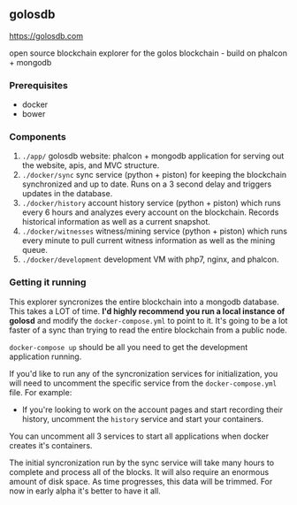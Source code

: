 ## golosdb

https://golosdb.com

open source blockchain explorer for the golos blockchain - build on phalcon + mongodb

### Prerequisites

- docker
- bower

### Components

1. `./app/` golosdb website: phalcon + mongodb application for serving out the website, apis, and MVC structure.
2. `./docker/sync` sync service (python + piston) for keeping the blockchain synchronized and up to date. Runs on a 3 second delay and triggers updates in the database.
3. `./docker/history` account history service (python + piston) which runs every 6 hours and analyzes every account on the blockchain. Records historical information as well as a current snapshot.
4. `./docker/witnesses` witness/mining service (python + piston) which runs every minute to pull current witness information as well as the mining queue.
5. `./docker/development` development VM with php7, nginx, and phalcon.

### Getting it running

This explorer syncronizes the entire blockchain into a mongodb database. This takes a LOT of time. **I'd highly recommend you run a local instance of golosd** and modify the `docker-compose.yml` to point to it. It's going to be a lot faster of a sync than trying to read the entire blockchain from a public node.

`docker-compose up` should be all you need to get the development application running.

If you'd like to run any of the syncronization services for initialization, you will need to uncomment the specific service from the `docker-compose.yml` file. For example:

- If you're looking to work on the account pages and start recording their history, uncomment the `history` service and start your containers.

You can uncomment all 3 services to start all applications when docker creates it's containers.

The initial syncronization run by the sync service will take many hours to complete and process all of the blocks. It will also require an enormous amount of disk space. As time progresses, this data will be trimmed. For now in early alpha it's better to have it all.
